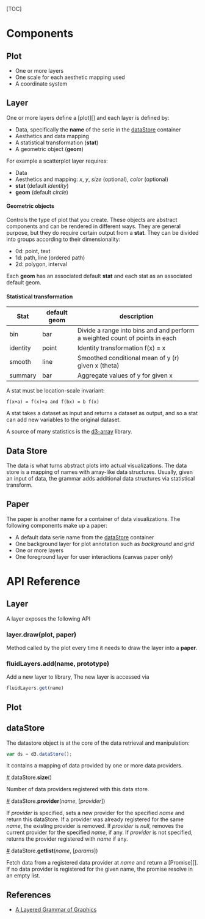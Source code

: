 
[TOC]

# Components

## Plot

* One or more layers
* One scale for each aesthetic mapping used
* A coordinate system

## Layer

One or more layers define a [plot][] and each layer is defined by:

* Data, specifically the **name** of the serie in the [dataStore][] container
* Aesthetics and data mapping
* A statistical transformation (**stat**)
* A geometric object (**geom**)

For example a scatterplot layer requires:

* Data
* Aesthetics and mapping: *x*, *y*, *size* (optional), *color* (optional)
* **stat** (default *identity*)
* **geom** (default *circle*)

#### Geometric objects

Controls the type of plot that you create.
These objects are abstract components and can be rendered in different
ways. They are general purpose, but they do require certain output from
a **stat**. They can be divided into groups according to their dimensionality:

* 0d: point, text
* 1d: path, line (ordered path)
* 2d: polygon, interval

Each **geom** has an associated default **stat** and each stat as an
associated default geom.

#### Statistical transformation

| Stat | default geom | description |
|---|---|---|
| bin | bar | Divide a range into bins and and perform a weighted count of points in each |
| identity | point | Identity transformation f(x) = x |
| smooth | line | Smoothed conditional mean of y (r) given x (theta) |
| summary | bar | Aggregate values of y for given x |

A stat must be location-scale invariant:
```
f(x+a) = f(x)+a and f(bx) = b f(x)
```
A stat takes a dataset as input and returns a dataset as output, and so a stat can add new
variables to the original dataset.

A source of many statistics is the [d3-array][] library.

## Data Store

The data is what turns abstract plots into actual visualizations. The data store
is a mapping of names with array-like data structures. Usually, given an
input of data, the grammar adds additional data structures via statistical transform.

## Paper

The paper is another name for a container of data visualizations.
The following components make up a paper:

* A default data serie name from the [dataStore][] container
* One background layer for plot annotation such as *background* and *grid*
* One or more layers
* One foreground layer for user interactions (canvas paper only)


# API Reference

## Layer

A layer exposes the following API

### layer.draw(plot, paper)

Method called by the plot every time it needs to draw the layer into a **paper**.

### fluidLayers.add(name, prototype)

Add a new layer to library, The new layer is accessed via
```javascript
fluidLayers.get(name)
```

## Plot


## dataStore

The datastore object is at the core of the data retrieval and manipulation:
```javascript
var ds = d3.dataStore();
```
It contains a mapping of data provided by one or more data providers.

<a name="user-content-datastore-size" href="#datastore-size">#</a> dataStore.<b>size</b>()

Number of data providers registered with this data store.

<a name="user-content-datastore-provider" href="#datastore-provider">#</a> dataStore.<b>provider</b>(<i>name</i>, [<i>provider</i>])

If *provider* is specified, sets a new provider for the specified *name* and return this dataStore.
If a provider was already registered for the same *name*, the existing provider is removed. If
*provider* is *null*, removes the current provider for the specified *name*, if any.
If *provider* is not specified, returns the provider registered with *name* if any.

<a name="user-content-datastore-getList" href="#datastore-getlist">#</a> dataStore.<b>getlist</b>(<i>name</i>, [<i>params</i>])

Fetch data from a registered data provider at *name* and return a [Promise][].
If no data provider is registered for the given name, the promise resolve in an empty list.

## References

* [A Layered Grammar of Graphics](https://assets.fluidily.com/references/wickham-layered-grammar.pdf)


[dataStore]: #dataStore
[d3-array]: https://github.com/d3/d3-array

